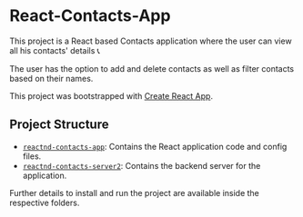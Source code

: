 # React-Contacts-App

This project is a React based Contacts application where the user can view all his contacts' details :telephone_receiver:

The user has the option to add and delete contacts as well as filter contacts based on their names.

This project was bootstrapped with [Create React App](https://github.com/facebookincubator/create-react-app).


## Project Structure

* [`reactnd-contacts-app`](https://github.com/sakshi-kst/React-Contacts-App/tree/master/reactnd-contacts-app): Contains the React application code and config files.
* [`reactnd-contacts-server2`](https://github.com/sakshi-kst/React-Contacts-App/tree/master/reactnd-contacts-server2): Contains the backend server for the application.

Further details to install and run the project are available inside the respective folders.
